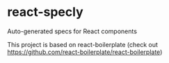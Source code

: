 # react-specly
Auto-generated specs for React components

This project is based on react-boilerplate (check out https://github.com/react-boilerplate/react-boilerplate)
